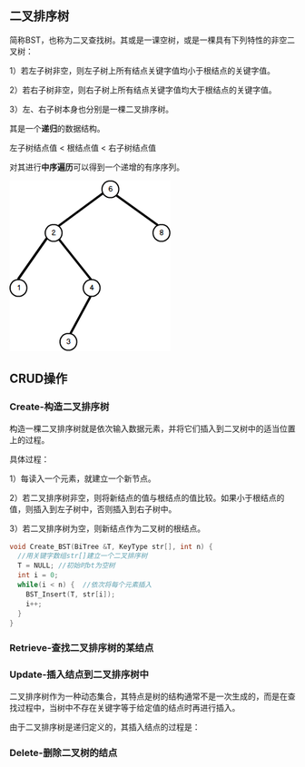 ## 二叉排序树

简称BST，也称为二叉查找树。其或是一课空树，或是一棵具有下列特性的非空二叉树：

1）若左子树非空，则左子树上所有结点关键字值均小于根结点的关键字值。

2）若右子树非空，则右子树上所有结点关键字值均大于根结点的关键字值。

3）左、右子树本身也分别是一棵二叉排序树。

其是一个**递归**的数据结构。

左子树结点值 < 根结点值 < 右子树结点值

对其进行**中序遍历**可以得到一个递增的有序序列。

![二叉排序树](./picture/二叉排序树.png)

## CRUD操作

### Create-构造二叉排序树
构造一棵二叉排序树就是依次输入数据元素，并将它们插入到二叉树中的适当位置上的过程。

具体过程：

1）每读入一个元素，就建立一个新节点。

2）若二叉排序树非空，则将新结点的值与根结点的值比较。如果小于根结点的值，则插入到左子树中，否则插入到右子树中。

3）若二叉排序树为空，则新结点作为二叉树的根结点。

```c
void Create_BST(BiTree &T, KeyType str[], int n) {
  //用关键字数组str[]建立一个二叉排序树
  T = NULL; //初始时bt为空树
  int i = 0;
  while(i < n) {  //依次将每个元素插入
    BST_Insert(T, str[i]);
    i++;
  }
}
```

### Retrieve-查找二叉排序树的某结点

### Update-插入结点到二叉排序树中
二叉排序树作为一种动态集合，其特点是树的结构通常不是一次生成的，而是在查找过程中，当树中不存在关键字等于给定值的结点时再进行插入。

由于二叉排序树是递归定义的，其插入结点的过程是：

### Delete-删除二叉树的结点
